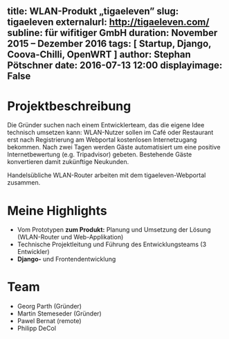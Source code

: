 title: WLAN-Produkt „tigaeleven”
slug: tigaeleven
externalurl: http://tigaeleven.com/
subline: für wifitiger GmbH
duration: November 2015 – Dezember 2016
tags: [ Startup, Django, Coova-Chilli, OpenWRT ]
author: Stephan Pötschner
date: 2016-07-13 12:00
displayimage: False
---

# Projektbeschreibung

Die Gründer suchen nach einem Entwicklerteam, das die eigene Idee technisch umsetzen kann:
WLAN-Nutzer sollen im Café oder Restaurant erst nach Registrierung am Webportal kostenlosen Internetzugang bekommen. 
Nach zwei Tagen werden Gäste automatisiert um eine positive Internetbewertung (e.g. Tripadvisor) gebeten.
Bestehende Gäste konvertieren damit zukünftige Neukunden.

Handelsübliche WLAN-Router arbeiten mit dem tigaeleven-Webportal zusammen.

# Meine Highlights

* Vom Prototypen **zum Produkt:** 
  Planung und Umsetzung der Lösung (WLAN-Router und Web-Applikation)
* Technische Projektleitung und Führung des Entwicklungsteams (3 Entwickler)
* **Django-** und Frontendentwicklung

# Team

* Georg Parth (Gründer)
* Martin Stemeseder (Gründer)
* Pawel Bernat (remote)
* Philipp DeCol
